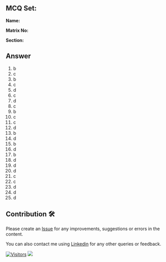 ## MCQ Set:

**Name:**

**Matrix No:**

**Section:**

## Answer
1. b
2. c
3. b
4. c
5. d
6. c
7. d
8. c
9. b
10. c
11. c
12. d
13. b
14. d
15. b
16. d
17. b
18. d
19. d
20. d
21. c
22. c
23. d
24. d
25. d

## Contribution 🛠️
Please create an [Issue](https://github.com/drshahizan/learn-php/issues) for any improvements, suggestions or errors in the content.

You can also contact me using [Linkedin](https://www.linkedin.com/in/drshahizan/) for any other queries or feedback.

[![Visitors](https://api.visitorbadge.io/api/visitors?path=https%3A%2F%2Fgithub.com%2Fdrshahizan&labelColor=%23697689&countColor=%23555555&style=plastic)](https://visitorbadge.io/status?path=https%3A%2F%2Fgithub.com%2Fdrshahizan)
![](https://hit.yhype.me/github/profile?user_id=81284918)
